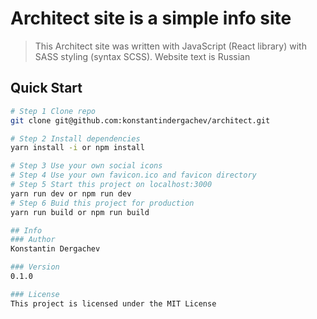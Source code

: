 # Architect site is a simple info site
> This Architect site was written with JavaScript (React library) with SASS styling (syntax SCSS). Website text is Russian

## Quick Start

```bash
# Step 1 Clone repo
git clone git@github.com:konstantindergachev/architect.git

# Step 2 Install dependencies
yarn install -i or npm install

# Step 3 Use your own social icons
# Step 4 Use your own favicon.ico and favicon directory
# Step 5 Start this project on localhost:3000
yarn run dev or npm run dev
# Step 6 Buid this project for production
yarn run build or npm run build

## Info
### Author
Konstantin Dergachev

### Version
0.1.0

### License
This project is licensed under the MIT License